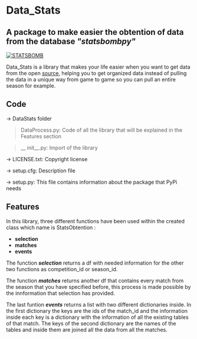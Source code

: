 # Data_Stats
## A package to make easier the obtention of data from the database _"statsbombpy"_

[![STATSBOMB](https://miro.medium.com/max/2970/0*fIjnUoscUWWWR-nB.png)](https://statsbomb.com/es/)

Data_Stats is a library that makes your life easier when you want to get data from the open [source](https://github.com/statsbomb/statsbombpy), helping you to get organized data instead of pulling the data in a unique way from game to game so you can pull an entire season for example.

## Code
-> DataStats folder

> DataProcess.py: Code of all the library that will  be explained in the Features section

> __ init__.py: Import of the library

-> LICENSE.txt: Copyright license

-> setup.cfg: Description file

-> setup.py: This file contains information about the package that PyPi needs

## Features

In this library, three different functions have been used within the created class which name is StatsObtention :
- **selection**
- **matches**
- **events**

The function **_selection_** returns a df with needed information for the other two functions as competition_id or season_id. 

The function **_matches_** returns another df that contains every match from the season that you have specified before, this process is made possible by the innformation that selection has provided. 

The last funtion **_events_** returns a list with two different dictionaries inside.
In the first dictionary the keys are the ids of the match_id and the information inside each key is a dictionary with the information of all the existing tables of that match.
The keys of the second dictionary are the names of the tables and inside them are joined all the data from all the matches.
